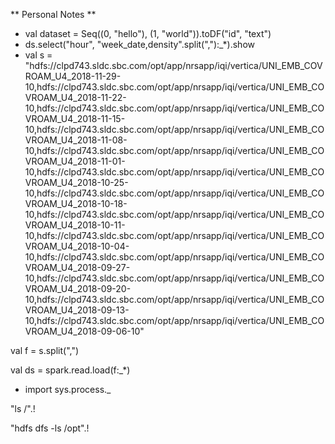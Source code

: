 
** Personal Notes **
- val dataset = Seq((0, "hello"), (1, "world")).toDF("id", "text")
- ds.select("hour", "week_date,density".split(","):_*).show
- val s = "hdfs://clpd743.sldc.sbc.com/opt/app/nrsapp/iqi/vertica/UNI_EMB_COVROAM_U4_2018-11-29-10,hdfs://clpd743.sldc.sbc.com/opt/app/nrsapp/iqi/vertica/UNI_EMB_COVROAM_U4_2018-11-22-10,hdfs://clpd743.sldc.sbc.com/opt/app/nrsapp/iqi/vertica/UNI_EMB_COVROAM_U4_2018-11-15-10,hdfs://clpd743.sldc.sbc.com/opt/app/nrsapp/iqi/vertica/UNI_EMB_COVROAM_U4_2018-11-08-10,hdfs://clpd743.sldc.sbc.com/opt/app/nrsapp/iqi/vertica/UNI_EMB_COVROAM_U4_2018-11-01-10,hdfs://clpd743.sldc.sbc.com/opt/app/nrsapp/iqi/vertica/UNI_EMB_COVROAM_U4_2018-10-25-10,hdfs://clpd743.sldc.sbc.com/opt/app/nrsapp/iqi/vertica/UNI_EMB_COVROAM_U4_2018-10-18-10,hdfs://clpd743.sldc.sbc.com/opt/app/nrsapp/iqi/vertica/UNI_EMB_COVROAM_U4_2018-10-11-10,hdfs://clpd743.sldc.sbc.com/opt/app/nrsapp/iqi/vertica/UNI_EMB_COVROAM_U4_2018-10-04-10,hdfs://clpd743.sldc.sbc.com/opt/app/nrsapp/iqi/vertica/UNI_EMB_COVROAM_U4_2018-09-27-10,hdfs://clpd743.sldc.sbc.com/opt/app/nrsapp/iqi/vertica/UNI_EMB_COVROAM_U4_2018-09-20-10,hdfs://clpd743.sldc.sbc.com/opt/app/nrsapp/iqi/vertica/UNI_EMB_COVROAM_U4_2018-09-13-10,hdfs://clpd743.sldc.sbc.com/opt/app/nrsapp/iqi/vertica/UNI_EMB_COVROAM_U4_2018-09-06-10"

 val f = s.split(",")

val ds = spark.read.load(f:_*)

- import sys.process._

"ls /".!

"hdfs dfs -ls /opt".!


